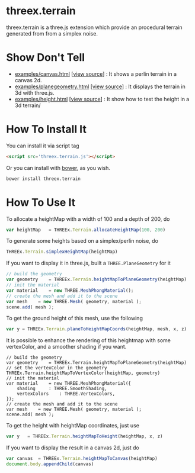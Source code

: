 threex.terrain
=============

threex.terrain is a three.js extension which provide an procedural terrain generated from
from a simplex noise.

Show Don't Tell
===============
* [examples/canvas.html](http://jeromeetienne.github.io/threex.terrain/examples/canvas.html)
\[[view source](https://github.com/jeromeetienne/threex.terrain/blob/master/examples/canvas.html)\] :
It shows a perlin terrain in a canvas 2d.
* [examples/planegeometry.html](http://jeromeetienne.github.io/threex.terrain/examples/planegeometry.html)
\[[view source](https://github.com/jeromeetienne/threex.terrain/blob/master/examples/planegeometry.html)\] :
It displays the terrain in 3d with three.js.
* [examples/height.html](http://jeromeetienne.github.io/threex.terrain/examples/height.html)
\[[view source](https://github.com/jeromeetienne/threex.terrain/blob/master/examples/height.html)\] :
It show how to test the height in a 3d terrain/

How To Install It
=================

You can install it via script tag

```html
<script src='threex.terrain.js'></script>
```

Or you can install with [bower](http://bower.io/), as you wish.

```bash
bower install threex.terrain
```

How To Use It
=============


To allocate a heightMap with a width of 100 and a depth of 200, do

```javascript
var heightMap	= THREEx.Terrain.allocateHeightMap(100, 200)
```

To generate some heights based on a simplex/perlin noise, do 

```javascript
THREEx.Terrain.simplexHeightMap(heightMap)
```

If you want to display it in three.js, built a ```THREE.PlaneGeometry``` for it

```javascript
// build the geometry
var geometry	= THREEx.Terrain.heightMapToPlaneGeometry(heightMap)
// init the material
var material	= new THREE.MeshPhongMaterial();
// create the mesh and add it to the scene
var mesh	= new THREE.Mesh( geometry, material );
scene.add( mesh );
```

To get the ground height of this mesh, use the following

```javascript
var y = THREEx.Terrain.planeToHeightMapCoords(heightMap, mesh, x, z)
```

It is possible to enhance the rendering of this heightmap with some vertexColor, and a 
smoother shading if you want.

```
// build the geometry
var geometry	= THREEx.Terrain.heightMapToPlaneGeometry(heightMap)
// set the vertexColor in the geometry
THREEx.Terrain.heightMapToVertexColor(heightMap, geometry)
// init the material
var material	= new THREE.MeshPhongMaterial({
	shading		: THREE.SmoothShading,
	vertexColors 	: THREE.VertexColors,
});
// create the mesh and add it to the scene
var mesh	= new THREE.Mesh( geometry, material );
scene.add( mesh );
```

To get the height with heightMap coordinates, just use

```javascript
var y	= THREEx.Terrain.heightMapToHeight(heightMap, x, z)
```

If you want to display the result in a canvas 2d, just do

```javascript
var canvas	= THREEx.Terrain.heightMapToCanvas(heightMap)
document.body.appendChild(canvas)
```


